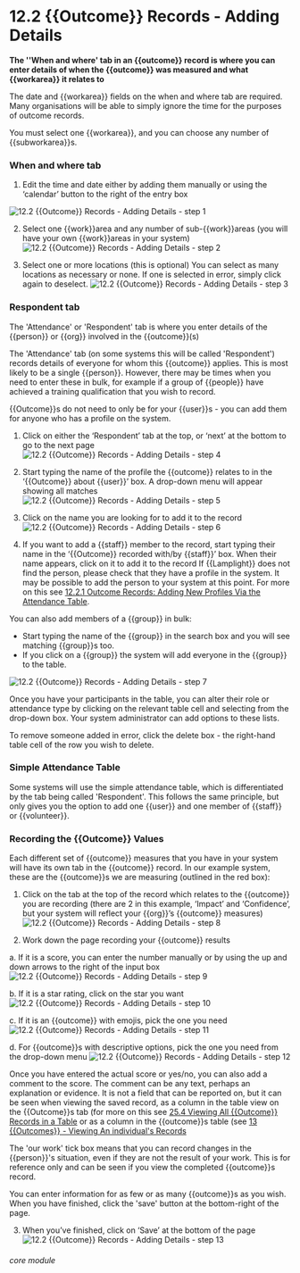 # 12.2 {{Outcome}} Records - Adding Details

**The ''When and where' tab in an {{outcome}} record is where you can enter details of when the {{outcome}} was measured and what {{workarea}} it relates to**

The date and {{workarea}} fields on the when and where tab are required. Many organisations will be able to simply ignore the time for the purposes of outcome records.

You must select one {{workarea}}, and you can choose any number of {{subworkarea}}s.

### When and where tab
1. Edit the time and date either by adding them manually or using the ‘calendar’ button to the right of the entry box

![12.2 {{Outcome}} Records - Adding Details - step 1](12.2_Outcome_Records_-_Adding_Details_im_1.png)

2. Select one {{work}}area and any number of sub-{{work}}areas (you will have your own {{work}}areas in your system)
![12.2 {{Outcome}} Records - Adding Details - step 2](12.2_Outcome_Records_-_Adding_Details_im_2.png)

3.  Select one or more locations (this is optional)
You can select as many locations as necessary or none. If one is selected in error, simply click again to deselect.
![12.2 {{Outcome}} Records - Adding Details - step 3](12.2_Outcome_Records_-_Adding_Details_im_3.png)

### Respondent tab
The 'Attendance' or 'Respondent' tab is where you enter details of the {{person}} or {{org}} involved in the {{outcome}}(s)

The 'Attendance' tab (on some systems this will be called 'Respondent') records details of everyone for whom this {{outcome}} applies. This is most likely to be a single {{person}}. However, there may be times when you need to enter these in bulk, for example if a group of {{people}} have achieved a training qualification that you wish to record.

{{Outcome}}s do not need to only be for your {{user}}s - you can add them for anyone who has a profile on the system.

1. Click on either the ‘Respondent’ tab at the top, or ‘next’ at the bottom to go to the next page
![12.2 {{Outcome}} Records - Adding Details - step 4](12.2_Outcome_Records_-_Adding_Details_im_4.png)

2. Start typing the name of the profile the {{outcome}} relates to in the ‘{{Outcome}} about {{user}}’ box. A drop-down menu will appear showing all matches
![12.2 {{Outcome}} Records - Adding Details - step 5](12.2_Outcome_Records_-_Adding_Details_im_5.png)

3. Click on the name you are looking for to add it to the record
![12.2 {{Outcome}} Records - Adding Details - step 6](12.2_Outcome_Records_-_Adding_Details_im_6.png)

4. If you want to add a {{staff}} member to the record, start typing their name in the ‘{{Outcome}} recorded with/by {{staff}}’ box. When their name appears, click on it to add it to the record
If {{Lamplight}} does not find the person, please check that they have a profile in the system. It may be possible to add the person to your system at this point. For more on this see [12.2.1 Outcome Records: Adding New Profiles Via the Attendance Table](/help/index/p/12.2.1).

You can also add members of a {{group}} in bulk: 

- Start typing the name of the {{group}} in the search box and you will see matching {{group}}s too. 
- If you click on a {{group}} the system will add everyone in the {{group}} to the table.

![12.2 {{Outcome}} Records - Adding Details - step 7](12.2_Outcome_Records_-_Adding_Details_im_7.png)

Once you have your participants in the table, you can alter their role or attendance type by clicking on the relevant table cell and selecting from the drop-down box. Your system administrator can add options to these lists.

To remove someone added in error, click the delete box - the right-hand table cell of the row you wish to delete. 

### Simple Attendance Table
Some systems will use the simple attendance table, which is differentiated by the tab being called 'Respondent'.  This follows the same principle, but only gives you the option to add one {{user}} and one member of {{staff}} or {{volunteer}}. 

### Recording the {{Outcome}} Values

Each different set of {{outcome}} measures that you have in your system will have its own tab in the {{outcome}} record. In our example system, these are the {{outcome}}s we are measuring (outlined in the red box):

1. Click on the tab at the top of the record which relates to the {{outcome}} you are recording (there are 2 in this example, ‘Impact’ and ‘Confidence’, but your system will reflect your {{org}}’s {{outcome}} measures)
![12.2 {{Outcome}} Records - Adding Details - step 8](12.2_Outcome_Records_-_Adding_Details_im_8.png)

2. Work down the page recording your {{outcome}} results

a. If it is a score, you can enter the number manually or by using the up and down arrows to the right of the input box
![12.2 {{Outcome}} Records - Adding Details - step 9](12.2_Outcome_Records_-_Adding_Details_im_9.png)

b. If it is a star rating, click on the star you want
![12.2 {{Outcome}} Records - Adding Details - step 10](12.2_Outcome_Records_-_Adding_Details_im_10.png)

c. If it is an {{outcome}} with emojis, pick the one you need
![12.2 {{Outcome}} Records - Adding Details - step 11](12.2_Outcome_Records_-_Adding_Details_im_11.png)

d. For {{outcome}}s with descriptive options, pick the one you need from the drop-down menu
![12.2 {{Outcome}} Records - Adding Details - step 12](12.2_Outcome_Records_-_Adding_Details_im_12.png)

Once you have entered the actual score or yes/no, you can also add a comment to the score. The comment can be any text, perhaps an explanation or evidence. It is not a field that can be reported on, but it can be seen when viewing the saved record, as a column in the  table view on the {{Outcome}}s tab (for more on this see [25.4 Viewing All {{Outcome}} Records in a Table](/help/index/p/25.4) or as a column in the {{outcome}}s table (see [13 {{Outcomes}} - Viewing An individual's Records](/help/index/p/13)

The 'our work' tick box means that you can record changes in the {{person}}'s situation, even if they are not the result of your work. This is for reference only and can be seen if you view the completed {{outcome}}s record.

You can enter information for as few or as many {{outcome}}s as you wish. When you have finished, click the 'save' button at the bottom-right of the page.

3. When you’ve finished, click on ‘Save’ at the bottom of the page
![12.2 {{Outcome}} Records - Adding Details - step 13](12.2_Outcome_Records_-_Adding_Details_im_13.png)



###### core module
